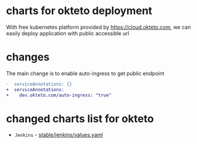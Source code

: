 # charts for okteto deployment

With free kubernetes platform provided by https://cloud.okteto.com, we can easily deploy application with public accessible url 

# changes 

The main change is to enable auto-ingress to get public endpoint

```diff
-  serviceAnnotations: {}
+  serviceAnnotations:
+    dev.okteto.com/auto-ingress: "true"
```

# changed charts list for okteto

* `Jenkins` - [stable/jenkins/values.yaml](stable/jenkins/values.yaml)

